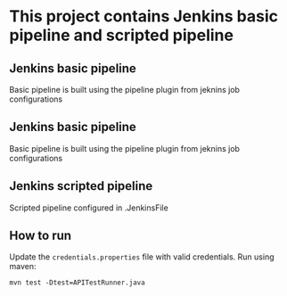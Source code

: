 # This project contains Jenkins basic pipeline and scripted pipeline



## Jenkins basic pipeline 
Basic pipeline is built using the pipeline plugin from jeknins job configurations


## Jenkins basic pipeline 
Basic pipeline is built using the pipeline plugin from jeknins job configurations

## Jenkins scripted pipeline
Scripted pipeline configured in .JenkinsFile




## How to run
Update the `credentials.properties` file with valid credentials.
Run using maven: 
```
mvn test -Dtest=APITestRunner.java

```

